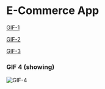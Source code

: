 # E-Commerce App 


[GIF-1](https://i.ibb.co/68bH1N8/222-min.gif)

[GIF-2](https://i.ibb.co/dQyMQp5/file2.gif)

[GIF-3](https://i.ibb.co/1LkDNqQ/file3.gif)

### GIF 4 (showing)
![GIF-4](https://i.ibb.co/920ZhS4/n5.gif)


